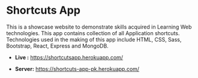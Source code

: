 # Shortcuts App

This is a showcase website to demonstrate skills acquired in Learning Web technologies. This app contains collection of all Application shortcuts. Technologies used in the making of this app include HTML, CSS, Sass, Bootstrap, React, Express and MongoDB.

- **Live :** https://shortcutsapp.herokuapp.com/

- **Server:** https://shortcuts-app-pk.herokuapp.com/

